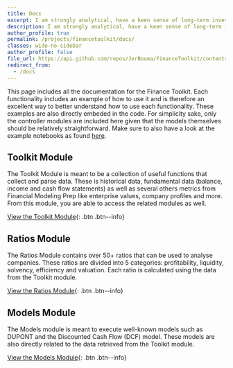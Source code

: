 ```yaml
---
title: Docs
excerpt: I am strongly analytical, have a keen sense of long-term investment strategy and have a “can do” attitude. This is proven by my achievements within the Finance domain by working as an ALM Advisor at PGGM, one of the largest pension funds in the Netherlands, and working as a Product Manager for OpenBB, a fintech start-up democratising access to investment research. Furthermore, I have a strong educational background in Finance, CFA level 1 and the post-master education titled Registered Financial Analyst (VBA/RBA) completed. This education not only discusses much of the relevant theory but also gives many examples of how these theories are currently applied within a multitude of different investment organisations.
description: I am strongly analytical, have a keen sense of long-term investment strategy and have a “can do” attitude. This is proven by my achievements within the Finance domain by working as an ALM Advisor at PGGM, one of the largest pension funds in the Netherlands, and working as a Product Manager for OpenBB, a fintech start-up democratising access to investment research. Furthermore, I have a strong educational background in Finance, CFA level 1 and the post-master education titled Registered Financial Analyst (VBA/RBA) completed. This education not only discusses much of the relevant theory but also gives many examples of how these theories are currently applied within a multitude of different investment organisations.
author_profile: true
permalink: /projects/financetoolkit/docs/
classes: wide-no-sidebar
author_profile: false
file_url: https://api.github.com/repos/JerBouma/FinanceToolkit/contents/financetoolkit/base/ratios_controller.py
redirect_from:
  - /docs
---
```


This page includes all the documentation for the Finance Toolkit. Each functionality includes an example of how to use it and is therefore an excellent way to better understand how to use each functionality. These examples are also directly embeded in the code. For simplicity sake, only the controller modules are included here given that the models themselves should be relatively straightforward. Make sure to also have a look at the example notebooks as found [here](/projects/financetoolkit/#how-to-guides-for-the-financetoolkit).

## Toolkit Module

The Toolkit Module is meant to be a collection of useful functions that collect and parse data. These is historical data, fundamental data (balance, income and cash flow statements) as well as several others metrics from Financial Modeling Prep like enterprise values, company profiles and more. From this module, you are able to access the related modules as well.

[View the Toolkit Module](/projects/financetoolkit/docs/toolkit){: .btn .btn--info}

## Ratios Module

The Ratios Module contains over 50+ ratios that can be used to analyse companies. These ratios are divided into 5 categories: profitability, liquidity, solvency, efficiency and valuation. Each ratio is calculated using the data from the Toolkit module.

[View the Ratios Module](/projects/financetoolkit/docs/ratios){: .btn .btn--info}

## Models Module

The Models module is meant to execute well-known models such as DUPONT and the Discounted Cash Flow (DCF) model. These models are also directly related to the data retrieved from the Toolkit module.

[View the Models Module](/projects/financetoolkit/docs/models){: .btn .btn--info}